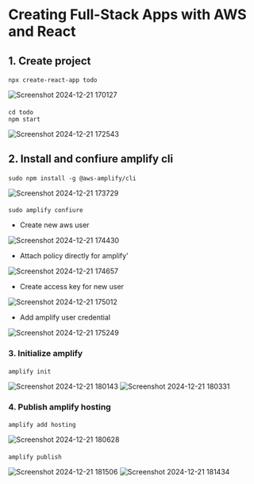 # Creating Full-Stack Apps with AWS and React
## 1. Create project
####
    npx create-react-app todo

![Screenshot 2024-12-21 170127](https://github.com/user-attachments/assets/f2eef3c8-6ee7-4bcf-9529-d392aaa7e909)

####
    cd todo
    npm start

![Screenshot 2024-12-21 172543](https://github.com/user-attachments/assets/06776e7a-2b84-4d43-bf70-c1e2f3db8af4)

## 2. Install and confiure amplify cli
####
    sudo npm install -g @aws-amplify/cli

![Screenshot 2024-12-21 173729](https://github.com/user-attachments/assets/0e358f17-3bd9-4823-bb6b-991457cce6d1)

####
    sudo amplify confiure

* Create new aws user

![Screenshot 2024-12-21 174430](https://github.com/user-attachments/assets/2db18da5-7114-41f4-9c51-2763ad113602)
* Attach policy directly for amplify'

![Screenshot 2024-12-21 174657](https://github.com/user-attachments/assets/17d5e785-34e9-47d6-8b54-83963e53e9d4)
* Create access key for new user

![Screenshot 2024-12-21 175012](https://github.com/user-attachments/assets/d3983008-0655-47e7-81df-a726f85d3458)
* Add amplify user credential

![Screenshot 2024-12-21 175249](https://github.com/user-attachments/assets/175d3194-1d9d-4475-9dfc-912e142f4b92)

### 3. Initialize amplify
####
    amplify init

![Screenshot 2024-12-21 180143](https://github.com/user-attachments/assets/bd1b18cd-dcf4-497c-8a28-54c70119da66)
![Screenshot 2024-12-21 180331](https://github.com/user-attachments/assets/172d2836-50e6-4358-8a56-94a8eec0f597)

### 4. Publish amplify hosting
####
    amplify add hosting

![Screenshot 2024-12-21 180628](https://github.com/user-attachments/assets/15015b7c-0f5f-440a-bf37-1bc67978ea57)

####
    amplify publish

![Screenshot 2024-12-21 181506](https://github.com/user-attachments/assets/a086efcf-ac3d-4f23-866a-063557e9235c)
![Screenshot 2024-12-21 181434](https://github.com/user-attachments/assets/ce10c718-2700-427b-986b-3d3eb16871d7)



